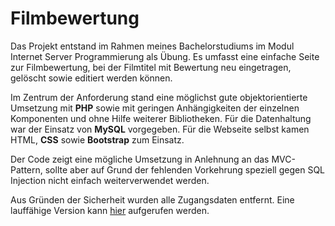 # Filmbewertung
Das Projekt entstand im Rahmen meines Bachelorstudiums im Modul Internet Server Programmierung als Übung. Es 
umfasst eine einfache Seite zur Filmbewertung, bei der Filmtitel mit Bewertung neu eingetragen, gelöscht 
sowie editiert werden können.

Im Zentrum der Anforderung stand eine möglichst gute objektorientierte Umsetzung mit **PHP** sowie mit geringen 
Anhängigkeiten der einzelnen Komponenten und ohne Hilfe weiterer Bibliotheken. Für die Datenhaltung war der 
Einsatz von **MySQL** vorgegeben. Für die Webseite selbst kamen HTML, **CSS** sowie **Bootstrap** zum Einsatz.

Der Code zeigt eine mögliche Umsetzung in Anlehnung an das MVC-Pattern, sollte aber auf Grund der fehlenden Vorkehrung
speziell gegen SQL Injection nicht einfach weiterverwendet werden.

Aus Gründen der Sicherheit wurden alle Zugangsdaten entfernt. Eine lauffähige Version kann [hier](https://filmbewertung.ckitte.de/index.php) 
aufgerufen werden.
